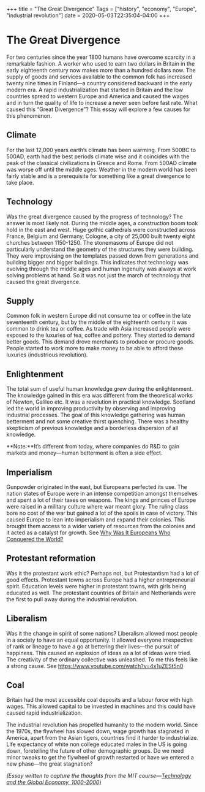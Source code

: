 +++
title = "The Great Divergence"
Tags = ["history", "economy", "Europe", "industrial revolution"]
date = 2020-05-03T22:35:04-04:00
+++

# The Great Divergence 

For two centuries since the year 1800 humans have overcome scarcity in a remarkable fashion. A worker who used to earn two dollars in Britain in the early eighteenth century now makes more than a hundred dollars now. The supply of goods and services available to the common folk has increased twenty nine times in Finland—a country considered backward in the early modern era. A rapid industrialization that started in Britain and the low countries spread to western Europe and America and caused the wages and in turn the quality of life to increase a never seen before fast rate. What caused this “Great Divergence”? This essay will explore a few causes for this phenomenon.

## Climate
For the last 12,000 years earth’s climate has been warming. From 500BC to 500AD, earth had the best periods climate wise and it coincides with the peak of the classical civilizations in Greece and Rome. From 500AD climate was worse off until the middle ages. Weather in the modern world has been fairly stable and is a prerequisite for something like a great divergence to take place. 

## Technology
Was the great divergence caused by the progress of technology? The answer is most likely not. During the middle ages, a construction boom took hold in the east and west. Huge gothic cathedrals were constructed across France, Belgium and Germany, Cologne, a city of 25,000 built twenty eight churches between 1150-1250. The stonemasons of Europe did not particularly understand the geometry of the structures they were building. They were improvising on the templates passed down from generations and building bigger and bigger buildings. This indicates that technology was evolving through the middle ages and human ingenuity was always at work solving problems at hand. So it was not just the march of technology that caused the great divergence. 

## Supply
Common folk in western Europe did not consume tea or coffee in the late seventeenth century, but by the middle of the eighteenth century it was common to drink tea or coffee. As trade with Asia increased people were exposed to the luxuries of tea, coffee and pottery. They started to demand better goods. This demand drove merchants to produce or procure goods. People started to work more to make money to be able to afford these luxuries (industrious revolution).

## Enlightenment
The total sum of useful human knowledge grew during the enlightenment. The knowledge gained in this era was different from the theoretical works of Newton, Galileo etc. It was a revolution in practical knowledge. Scotland led the world in improving productivity by observing and improving industrial processes. The goal of this knowledge gathering was human betterment and not some creative thirst quenching. There was a healthy skepticism of previous knowledge and a borderless dispersion of all knowledge. 

**Note:**It’s different from today, where companies do R&D to gain markets and money—human betterment is often a side effect. 

## Imperialism
Gunpowder originated in the east, but Europeans perfected its use. The nation states of Europe were in an intense competition amongst themselves and spent a lot of their taxes on weapons. The kings and princes of Europe were raised in a military culture where war meant glory. The ruling class bore no cost of the war but gained a lot of the spoils in case of victory. This caused Europe to lean into imperialism and expand their colonies. This brought them access to a wider variety of resources from the colonies and it acted as a catalyst for growth.
See [Why Was It Europeans Who Conquered the World?]( https://www.cambridge.org/core/journals/journal-of-economic-history/article/why-was-it-europeans-who-conquered-the-world/AD408D720DEC0F07FE7CC6CA43E3CE16)

## Protestant reformation
Was it the protestant work ethic? Perhaps not, but Protestantism had a lot of good effects. Protestant towns across Europe had a higher entrepreneurial spirit.  Education levels were higher in protestant towns, with girls being educated as well. The protestant countries of Britain and Netherlands were the first to pull away during the industrial revolution.

## Liberalism
Was it the change in spirit of some nations? Liberalism allowed most people in a society to have an equal opportunity. It allowed everyone irrespective of rank or lineage to have a go at bettering their lives—the pursuit of happiness. This caused an explosion of ideas as a lot of ideas were tried. The creativity of the ordinary collective was unleashed. To me this feels like a strong cause. 
See https://www.youtube.com/watch?v=4x1uZESt5n0

## Coal
Britain had the most accessible coal deposits and a labour force with high wages. This allowed capital to be invested in machines and this could have caused rapid industrialization. 

The industrial revolution has propelled humanity to the modern world. Since the 1970s, the flywheel has slowed down, wage growth has stagnated in America, apart from the Asian tigers, countries find it harder to industrialize. Life expectancy of white non college educated males in the US is going down, foretelling the future of other demographic groups. Do we need minor tweaks to get the flywheel of growth restarted or have we entered a new phase—the great stagnation?


*(Essay written to capture the thoughts from the MIT course—[Technology and the Global Economy, 1000-2000](https://ocw.mit.edu/courses/history/21h-383-technology-and-the-global-economy-1000-2000-fall-2016/index.htm)*)




